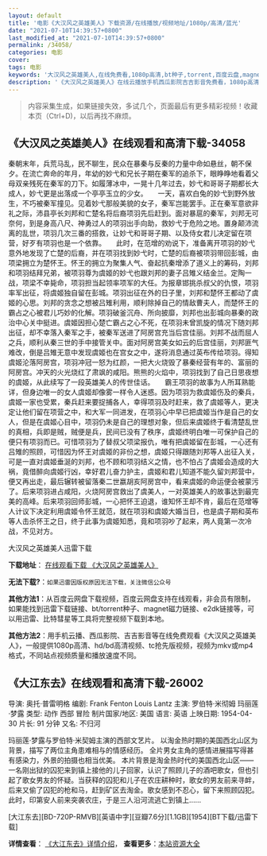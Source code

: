```yaml
---
layout: default
title: '电影《大汉风之英雄美人》下载资源/在线播放/视频地址/1080p/高清/蓝光'
date: "2021-07-10T14:39:57+0800"
last_modified_at: "2021-07-10T14:39:57+0800"
permalink: /34058/
categories: 电影
cover:
tags: 电影
keywords: '大汉风之英雄美人,在线免费看,1080p高清,bt种子,torrent,百度云盘,magnet,磁力链,迅雷下载资源'
description: '《大汉风之英雄美人》在线云播放手机西瓜影院吉吉影音免费看，1080p高清bd/hd未删减完整版和tc抢先枪版，mkv/mp4格式，附带bt/torrent种子、magnet/磁力链、百度云盘、网盘资源迅雷下载链接'
---
```


>内容采集生成，如果链接失效，多试几个，页面最后有更多精彩视频！收藏本页（Ctrl+D)，以后再找不麻烦。


## 《大汉风之英雄美人》在线观看和高清下载-34058

秦朝末年，兵荒马乱，民不聊生，民众在暴秦与反秦的力量中命如悬丝，朝不保夕。在流亡奔命的年月，年幼的妙弋和兄长子期在秦军的追杀下，眼睁睁地看着父母双亲残死在秦军的刀下。如履薄冰中，一晃十几年过去，妙弋和哥哥子期都长大成人，妙弋更是出落成一个亭亭玉立的少女。</div>　　一天，喜欢白兔的妙弋到野外放生，不巧被秦军撞见。见着妙弋那般美貌的女子，秦军岂能罢手。正在秦军意欲非礼之际，沛县亭长刘邦和亡楚名将后裔项羽先后赶到。面对暴扈的秦军，刘邦无可奈何，到是身高八尺、神勇过人的项羽出手向助，救妙弋于危险之地。置身颠沛流离的乱世，项羽几次三番的搭救，让妙弋和哥哥子期、以及侍女君儿决定留在项营，好歹有项羽也是一个依靠。</div>　　此时，在范增的劝说下，准备离开项羽的妙弋意外地发现了亡楚的后裔，并在项羽找到妙弋时，亡楚的后裔被项羽带回彭城，由项梁拥立为楚怀王。怀王的拥立为聚集人气、奋起抗秦增添了道义上的筹码，刘邦和项羽结拜兄弟，被项羽尊为虞姬的妙弋也跟刘邦的妻子吕雉义结金兰。定陶一战，项梁不幸毙命，项羽担当起领率项军的大任。为报章邯挑杀叔父的仇恨，项羽率军出征，将虞姬独自留在彭城。项羽出征在外的日子里，刘邦和楚怀王都动了虞姬的心思。刘邦的贪念之想被吕雉利用，顺利除掉自己的情敌曹夫人，而楚怀王的霸占之心被君儿巧妙的化解。项羽破釜沉舟、所向披靡，刘邦也出彭城向暴秦的政治中心关中挺进。虞姬因担心楚亡霸占之心不死，在项羽未曾凯旋的情况下随刘邦出征，却不幸落入秦军之手，被秦军送进了阿房宫充当后宫佳丽。刘邦不战而屈人之兵，顺利从秦三世的手中接管关中。面对阿房宫美女如云的后宫佳丽，刘邦匪气难改，倒是吕雉无意中发现虞姬也在宫女之中，遂将消息通过英布传给项羽。得知虞姬沦落阿房宫，项羽冲冠一怒为红颜，一把大火烧毁了暴秦经营有年的、富丽的阿房宫。冲天的火光烧红了肃飒的咸阳。熊熊的火焰中，项羽找到了自己日思夜想的虞姬，从此续写了一段英雄美人的传世佳话。</div>　　霸王项羽的故事为人所耳熟能详，但身边唯一的女人虞姬却像雾一样令人迷惑。因为项羽为救虞姬伤及的秦兵，虞姬一家也受累，秦兵赶来要捉捕各人，幸得项羽及时赶来，救了虞姬等人，更决定让他们留在项营之中，和大军一同进发，在项羽心中早已把虞姬当作是自己的女人，但是在虞姬心目中，项羽仍未是自己的理想对象，但后来虞姬终于看清楚乱世的真相，兵即是贼，贼便是兵，民间已没有了秩序，虞姬终明白唯一可保护自己的便只有项羽而已。可惜项羽为了替叔父项梁报仇，唯有把虞姬留在彭城，一心还有吕雉的照顾，可惜因为怀王对虞姬的非份之想，虞姬只得跟随刘邦等人出征入关，可是一直对虞姬垂涎的刘邦，也不顾和项羽结义之情，也不怕占了虞姬会造成的大祸，竟借醉向虞姬行凶，幸好君儿奋力护主，虞姬和君儿知道不能久留刘邦营中，便又再出走，最后辗转被留落秦二世嬴胡亥阿房宫中，看来虞姬的命运便会被蒙污了。后来项羽进占咸阳，火烧阿房宫救出了虞美人，一对英雄美人的故事达到最完美的高峰。后来项羽回师彭城，一心把怀王迫退，谁知怀王却不肯，最后在范增等人计议下决定利用虞姬令怀王就范，就在项羽和虞姬大婚当日，也是虞子期和英布等人击杀怀王之日，终于此事为虞姬知悉，竟和项羽吵了起来，两人竟第一次冷战，不见对方。</div>


大汉风之英雄美人迅雷下载

**下载地址**： [在线观看下载 《大汉风之英雄美人》](https://www.993dy.com//vod-detail-id-14851.html) 


**无法下载?**：`如果迅雷因版权原因无法下载，关注微信公众号 `

**其他方法1**：从百度云网盘下载视频，百度云网盘支持在线观看，非会员有限制，如果能找到迅雷下载链接、bt/torrent种子、magnet磁力链接、e2dk链接等，可以用迅雷、比特彗星等工具将完整视频下载到本地。

**其他方法2**：用手机云播、西瓜影院、吉吉影音等在线免费观看《大汉风之英雄美人》，一般提供1080p高清、hd/bd高清视频、tc抢先版视频，视频为mkv或mp4格式，不同站点视频质量和播放速度不同。


## 《大江东去》在线观看和高清下载-26002

导演: 奥托·普雷明格 编剧: Frank Fenton Louis Lantz 主演: 罗伯特·米彻姆 玛丽莲·梦露 类型: 动作 西部 冒险 制片国家/地区: 美国 语言: 英语 上映日期: 1954-04-30 片长: 91 分钟 又名: 不归河

玛丽莲·梦露与罗伯特·米契姆主演的西部文艺片。 以淘金热时期的美国西北山区为背景，描写了两位主角患难相与的情感经历。 全片男女主角的感情进展描写得甚有感染力，外景的拍摄也相当优美。 本片背景是淘金热时代的美国西北山区——一名刚出狱的囚犯来到镇上接他的儿子回家，认识了照顾儿子的酒吧歌女，但也引起了歌女男友的怀疑。当获释的囚犯和儿子在农庄耕种时，歌女的男友前来寻衅，后来又偷了囚犯的枪和马，赶到矿区去淘金。歌女感到不忍心，留下来照顾囚犯。此时，印第安人前来突袭农庄，于是三人沿河流逃亡到镇上……


[大江东去][BD-720P-RMVB][英语中字][豆瓣7.6分][1.1GB][1954][BT下载/迅雷下载]

**详情查看**： [《大江东去》详情介绍](/movie/26002/)， **查看更多**：[本站资源大全](/movie/t/all/)

